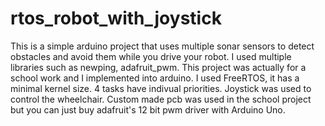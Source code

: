 # rtos_robot_with_joystick

This is a simple arduino project that uses multiple sonar sensors to detect obstacles and avoid them while you drive your robot. I used multiple libraries such as newping, adafruit_pwm. This project was actually for a school work and I implemented into arduino. I used FreeRTOS, it has a minimal kernel size. 4 tasks have indivual priorities. Joystick was used to control the wheelchair. Custom made pcb was used in the school project but you can just buy adafruit's 12 bit pwm driver with Arduino Uno.
